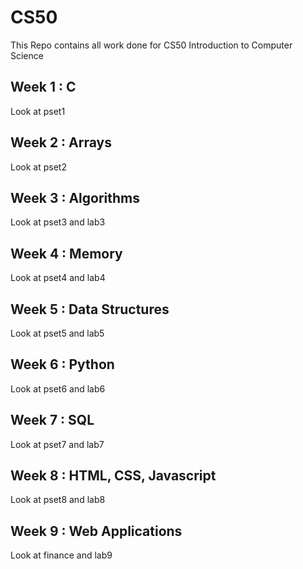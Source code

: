 # CS50
This Repo contains all work done for CS50 Introduction to Computer Science

## Week 1 : C
Look at pset1
## Week 2 : Arrays
Look at pset2
## Week 3 : Algorithms
Look at pset3 and lab3
## Week 4 : Memory
Look at pset4 and lab4
## Week 5 : Data Structures
Look at pset5 and lab5
## Week 6 : Python
Look at pset6 and lab6
## Week 7 : SQL
Look at pset7 and lab7
## Week 8 : HTML, CSS, Javascript
Look at pset8 and lab8
## Week 9 : Web Applications
Look at finance and lab9

